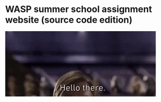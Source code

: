 # WASP summer school assignment website (source code edition)
![](docs/assets/gifs/hello-there.gif)

